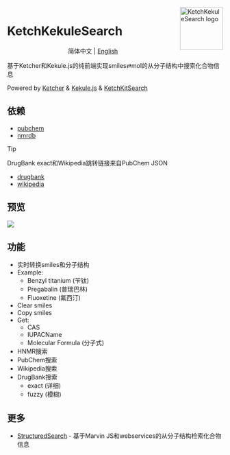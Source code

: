<img src="public/ketchkekulesearch_logo.svg" alt="KetchKekuleSearch logo" width="100" height="100" align="right" />

# KetchKekuleSearch

<p align="center">
    简体中文 | <a href="README_en.md">English</a>
</p>

基于Ketcher和Kekule.js的纯前端实现smiles⇄mol的从分子结构中搜索化合物信息

Powered by [Ketcher](https://github.com/epam/ketcher) & [Kekule.js](https://github.com/partridgejiang/Kekule.js) & [KetchKitSearch](https://github.com/biantailab/KetchKitSearch)

## 依赖

- [pubchem](https://pubchem.ncbi.nlm.nih.gov)
- [nmrdb](https://www.nmrdb.org)

> [!tip]
> DrugBank exact和Wikipedia跳转链接来自PubChem JSON

- [drugbank](https://go.drugbank.com)
- [wikipedia](https://en.wikipedia.org)

## 预览

<img src="imgs/ketchkekulesearch.gif" >

## 功能

- 实时转换smiles和分子结构
- Example:
    - Benzyl titanium (苄钛)
    - Pregabalin (普瑞巴林)
    - Fluoxetine (氟西汀)
- Clear smiles
- Copy smiles
- Get:
    - CAS
    - IUPACName
    - Molecular Formula (分子式)
- HNMR搜索
- PubChem搜索
- Wikipedia搜索
- DrugBank搜索
    - exact (详细)
    - fuzzy (模糊)

## 更多

- [StructuredSearch](https://github.com/biantailab/StructuredSearch) - 基于Marvin JS和webservices的从分子结构检索化合物信息